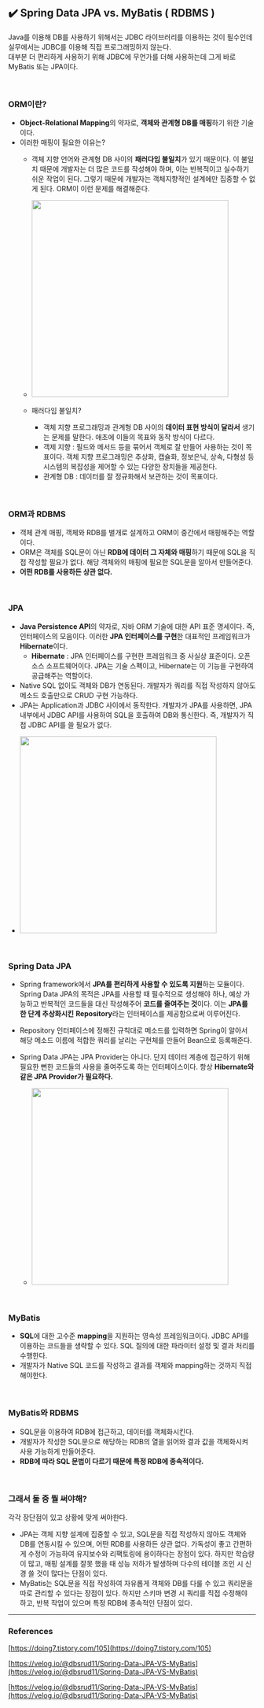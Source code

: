 ## :heavy_check_mark: Spring Data JPA vs. MyBatis ( RDBMS )

Java를 이용해 DB를 사용하기 위해서는 JDBC 라이브러리를 이용하는 것이 필수인데 실무에서는 JDBC를 이용해 직접 프로그래밍하지 않는다. <br/>
대부분 더 편리하게 사용하기 위해 JDBC에 무언가를 더해 사용하는데 그게 바로 MyBatis 또는 JPA이다. 

<br/>

### ORM이란?

* **Object-Relational Mapping**의 약자로, **객체와 관계형 DB를 매핑**하기 위한 기술이다.
* 이러한 매핑이 필요한 이유는?
    - 객체 지향 언어와 관계형 DB 사이의 **패러다임 불일치**가 있기 때문이다. 이 불일치 때문에 개발자는 더 많은 코드를 작성해야 하며, 이는 반복적이고 실수하기 쉬운 작업이 된다. 그렇기 때문에 개발자는 객체지향적인 설계에만 집중할 수 없게 된다. ORM이 이런 문제를 해결해준다.
    
    - <img width="400" src="https://img1.daumcdn.net/thumb/R1280x0/?scode=mtistory2&fname=https%3A%2F%2Fblog.kakaocdn.net%2Fdn%2FkwC0f%2Fbtq8GrcpIJ7%2FZoKFMaDTAUrbZLFvn8aiS1%2Fimg.png">
    
    - 패러다임 불일치?
        - 객체 지향 프로그래밍과 관계형 DB 사이의 **데이터 표현 방식이 달라서** 생기는 문제를 말한다. 애초에 이들의 목표와 동작 방식이 다르다.
        - 객제 지향 : 필드와 메서드 등을 묶어서 객체로 잘 만들어 사용하는 것이 목표이다. 객체 지향 프로그래밍은 추상화, 캡슐화, 정보은닉, 상속, 다형성 등 시스템의 복잡성을 제어할 수 있는 다양한 장치들을 제공한다.
        - 관계형 DB : 데이터를 잘 정규화해서 보관하는 것이 목표이다.
        
<br/>

### ORM과 RDBMS

* 객체 관계 매핑, 객체와 RDB를 별개로 설계하고 ORM이 중간에서 매핑해주는 역할이다.
* ORM은 객체를 SQL문이 아닌 **RDB에 데이터 그 자체와 매핑**하기 때문에 SQL을 직접 작성할 필요가 없다. 해당 객체와의 매핑에 필요한 SQL문을 알아서 만들어준다.
* **어떤 RDB를 사용하든 상관 없다.**

<br/>

### JPA

* **Java Persistence API**의 약자로, 자바 ORM 기술에 대한 API 표준 명세이다. 즉, 인터페이스의 모음이다. 이러한 **JPA 인터페이스를 구현**한 대표적인 프레임워크가 **Hibernate**이다.
    - **Hibernate** : JPA 인터페이스를 구현한 프레임워크 중 사실상 표준이다. 오픈소스 소프트웨어이다. JPA는 기술 스펙이고, Hibernate는 이 기능을 구현하여 공급해주는 역할이다.
* Native SQL 없이도 객체와 DB가 연동된다. 개발자가 쿼리를 직접 작성하지 않아도 메소드 호출만으로 CRUD 구현 가능하다.
* JPA는 Application과 JDBC 사이에서 동작한다. 개발자가 JPA를 사용하면, JPA 내부에서 JDBC API를 사용하여 SQL을 호출하여 DB와 통신한다. 즉, 개발자가 직접 JDBC API를 쓸 필요가 없다.
- <img width="400" src="https://img1.daumcdn.net/thumb/R1280x0/?scode=mtistory2&fname=https%3A%2F%2Fblog.kakaocdn.net%2Fdn%2Fcm9VMU%2Fbtq8NdJ2QFe%2FPrAtRlJEQC0oUBM6nl92N1%2Fimg.png">
    
<br/>

### Spring Data JPA

* Spring framework에서 **JPA를 편리하게 사용할 수 있도록 지원**하는 모듈이다. Spring Data JPA의 목적은 JPA를 사용할 때 필수적으로 생성해야 하나, 예상 가능하고 반복적인 코드들을 대신 작성해주어 **코드를 줄여주는 것**이다. 이는 **JPA를 한 단계 추상화시킨** **Repository**라는 인터페이스를 제공함으로써 이루어진다.
* Repository 인터페이스에 정해진 규칙대로 메소드를 입력하면 Spring이 알아서 해당 메소드 이름에 적합한 쿼리를 날리는 구현체를 만들어 Bean으로 등록해준다.
* Spring Data JPA는 JPA Provider는 아니다. 단지 데이터 계층에 접근하기 위해 필요한 뻔한 코드들의 사용을 줄여주도록 하는 인터페이스이다. 항상 **Hibernate와 같은 JPA Provider가 필요하다.**
    
    - <img width="400" src="https://img1.daumcdn.net/thumb/R1280x0/?scode=mtistory2&fname=https%3A%2F%2Fblog.kakaocdn.net%2Fdn%2FbFb63u%2Fbtq8Kbs5Mia%2FzedZHEq1m748RU7wrslQs0%2Fimg.png">

<br/>

### MyBatis

* **SQL**에 대한 고수준 **mapping**을 지원하는 영속성 프레임워크이다. JDBC API를 이용하는 코드들을 생략할 수 있다. SQL 질의에 대한 파라미터 설정 및 결과 처리를 수행한다.
* 개발자가 Native SQL 코드를 작성하고 결과를 객체와 mapping하는 것까지 직접 해야한다.

<br/>

### MyBatis와 RDBMS

* SQL문을 이용하여 RDB에 접근하고, 데이터를 객체화시킨다.
* 개발자가 작성한 SQL문으로 해당하는 RDB의 열을 읽어와 결과 값을 객체화시켜 사용 가능하게 만들어준다.
* **RDB에 따라 SQL 문법이 다르기 때문에 특정 RDB에 종속적이다.**

<br/>

### 그래서 둘 중 뭘 써야해?

각각 장단점이 있고 상황에 맞게 써야한다.

* JPA는 객체 지향 설계에 집중할 수 있고, SQL문을 직접 작성하지 않아도 객체와 DB를 연동시킬 수 있으며, 어떤 RDB를 사용하든 상관 없다. 가독성이 좋고 간편하게 수정이 가능하여 유지보수와 리팩토링에 용이하다는 장점이 있다. 하지만 학습량이 많고, 매핑 설계를 잘못 했을 때 성능 저하가 발생하며 다수의 테이블 조인 시 신경 쓸 것이 많다는 단점이 있다.
* MyBatis는 SQL문을 직접 작성하여 자유롭게 객체와 DB를 다룰 수 있고 쿼리문을 따로 관리할 수 있다는 장점이 있다. 하지만 스키마 변경 시 쿼리를 직접 수정해야 하고, 반복 작업이 있으며 특정 RDB에 종속적인 단점이 있다.
 
<hr/>

### References

[https://doing7.tistory.com/105](https://doing7.tistory.com/105)

[https://velog.io/@dbsrud11/Spring-Data-JPA-VS-MyBatis](https://velog.io/@dbsrud11/Spring-Data-JPA-VS-MyBatis)

[https://velog.io/@dbsrud11/Spring-Data-JPA-VS-MyBatis](https://velog.io/@dbsrud11/Spring-Data-JPA-VS-MyBatis)
